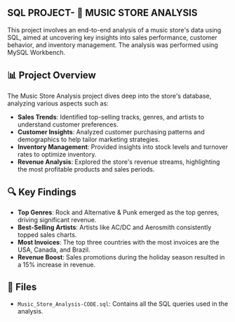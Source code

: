 ## SQL PROJECT- 🎵 MUSIC STORE ANALYSIS 

This project involves an end-to-end analysis of a music store's data using SQL, aimed at uncovering key insights into sales performance, customer behavior, and inventory management. The analysis was performed using MySQL Workbench.

## 📊 Project Overview

The Music Store Analysis project dives deep into the store's database, analyzing various aspects such as:

- **Sales Trends**: Identified top-selling tracks, genres, and artists to understand customer preferences.
- **Customer Insights**: Analyzed customer purchasing patterns and demographics to help tailor marketing strategies.
- **Inventory Management**: Provided insights into stock levels and turnover rates to optimize inventory.
- **Revenue Analysis**: Explored the store's revenue streams, highlighting the most profitable products and sales periods.

## 🔍 Key Findings

- **Top Genres**: Rock and Alternative & Punk emerged as the top genres, driving significant revenue.
- **Best-Selling Artists**: Artists like AC/DC and Aerosmith consistently topped sales charts.
- **Most Invoices**: The top three countries with the most invoices are the USA, Canada, and Brazil. 
- **Revenue Boost**: Sales promotions during the holiday season resulted in a 15% increase in revenue.

## 📂 Files

- `Music_Store_Analysis-CODE.sql`: Contains all the SQL queries used in the analysis.
